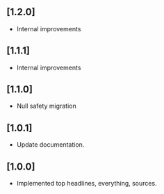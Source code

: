 ## [1.2.0]

* Internal improvements

## [1.1.1]

* Internal improvements

## [1.1.0]

* Null safety migration

## [1.0.1]

* Update documentation.

## [1.0.0]

* Implemented top headlines, everything, sources.
